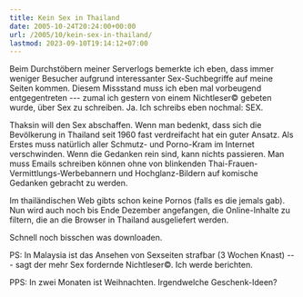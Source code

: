 ```yaml
---
title: Kein Sex in Thailand
date: 2005-10-24T20:24:00+00:00
url: /2005/10/kein-sex-in-thailand/
lastmod: 2023-09-10T19:14:12+07:00
---
```

Beim Durchstöbern meiner Serverlogs bemerkte ich eben, dass immer weniger Besucher aufgrund interessanter Sex-Suchbegriffe auf meine Seiten kommen. Diesem Missstand muss ich eben mal vorbeugend entgegentreten --- zumal ich gestern von einem Nichtleser&copy; gebeten wurde, über Sex zu schreiben. Ja. Ich schreibs eben nochmal: SEX.

Thaksin will den Sex abschaffen. Wenn man bedenkt, dass sich die Bevölkerung in Thailand seit 1960 fast verdreifacht hat ein guter Ansatz. Als Erstes muss natürlich aller Schmutz- und Porno-Kram im Internet verschwinden. Wenn die Gedanken rein sind, kann nichts passieren. Man muss Emails schreiben können ohne von blinkenden Thai-Frauen-Vermittlungs-Werbebannern und Hochglanz-Bildern auf komische Gedanken gebracht zu werden.

Im thailändischen Web gibts schon keine Pornos (falls es die jemals gab). Nun wird auch noch bis Ende Dezember angefangen, die Online-Inhalte zu filtern, die an die Browser in Thailand ausgeliefert werden.

Schnell noch bisschen was downloaden.

PS: In Malaysia ist das Ansehen von Sexseiten strafbar (3 Wochen Knast) --- sagt der mehr Sex fordernde Nichtleser&copy;. Ich werde berichten.

PPS: In zwei Monaten ist Weihnachten. Irgendwelche Geschenk-Ideen?
